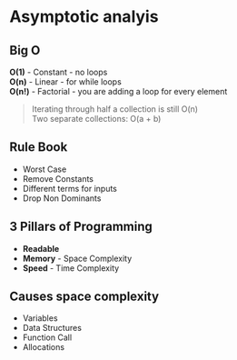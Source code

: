 # Asymptotic analyis

## Big O

**O(1)** - Constant - no loops <br />
**O(n)** - Linear - for while loops <br />
**O(n!)** - Factorial - you are adding a loop for every element <br />

> Iterating through half a collection is still O(n) <br />
> Two separate collections: O(a + b)

## Rule Book

- Worst Case
- Remove Constants
- Different terms for inputs
- Drop Non Dominants

## 3 Pillars of Programming

- **Readable**
- **Memory** - Space Complexity
- **Speed** - Time Complexity

## Causes space complexity

- Variables
- Data Structures
- Function Call
- Allocations
